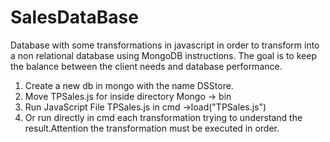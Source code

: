 # SalesDataBase
Database with some transformations in javascript in order to transform into a non relational database using MongoDB instructions. The goal is to keep the balance between the client needs and database performance. 

1. Create a new db in mongo with the name DSStore.
2. Move TPSales.js for inside directory Mongo -> bin 
3. Run JavaScript File TPSales.js in cmd ->load("TPSales.js")
4. Or run directly in cmd each transformation trying to understand the result.Attention the transformation must be executed in order.
